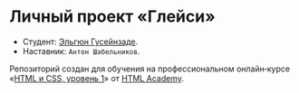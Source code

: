 # Личный проект «Глейси»

* Студент: [Эльгюн Гусейнзаде](https://up.htmlacademy.ru/htmlcss/27/user/69713).
* Наставник: `Антон Шабельников`.



Репозиторий создан для обучения на профессиональном онлайн‑курсе «[HTML и CSS, уровень 1](https://htmlacademy.ru/intensive/htmlcss)» от [HTML Academy](https://htmlacademy.ru).
